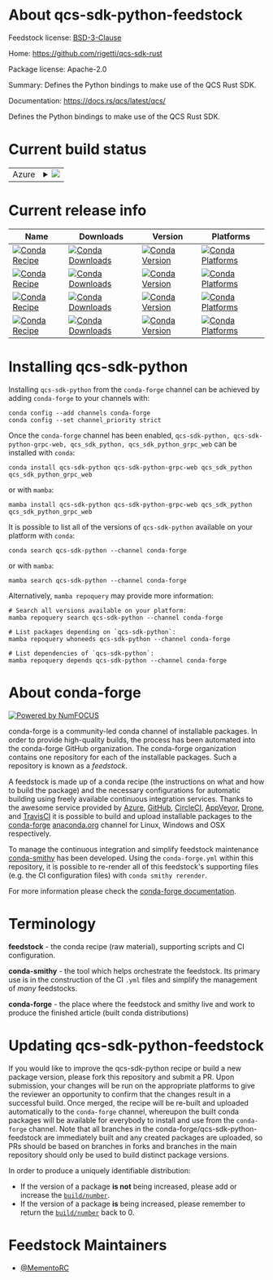 About qcs-sdk-python-feedstock
==============================

Feedstock license: [BSD-3-Clause](https://github.com/conda-forge/qcs-sdk-python-feedstock/blob/main/LICENSE.txt)

Home: https://github.com/rigetti/qcs-sdk-rust

Package license: Apache-2.0

Summary: Defines the Python bindings to make use of the QCS Rust SDK.

Documentation: https://docs.rs/qcs/latest/qcs/

Defines the Python bindings to make use of the QCS Rust SDK.


Current build status
====================


<table>
    
  <tr>
    <td>Azure</td>
    <td>
      <details>
        <summary>
          <a href="https://dev.azure.com/conda-forge/feedstock-builds/_build/latest?definitionId=22249&branchName=main">
            <img src="https://dev.azure.com/conda-forge/feedstock-builds/_apis/build/status/qcs-sdk-python-feedstock?branchName=main">
          </a>
        </summary>
        <table>
          <thead><tr><th>Variant</th><th>Status</th></tr></thead>
          <tbody><tr>
              <td>linux_64_python3.10.____cpython</td>
              <td>
                <a href="https://dev.azure.com/conda-forge/feedstock-builds/_build/latest?definitionId=22249&branchName=main">
                  <img src="https://dev.azure.com/conda-forge/feedstock-builds/_apis/build/status/qcs-sdk-python-feedstock?branchName=main&jobName=linux&configuration=linux%20linux_64_python3.10.____cpython" alt="variant">
                </a>
              </td>
            </tr><tr>
              <td>linux_64_python3.11.____cpython</td>
              <td>
                <a href="https://dev.azure.com/conda-forge/feedstock-builds/_build/latest?definitionId=22249&branchName=main">
                  <img src="https://dev.azure.com/conda-forge/feedstock-builds/_apis/build/status/qcs-sdk-python-feedstock?branchName=main&jobName=linux&configuration=linux%20linux_64_python3.11.____cpython" alt="variant">
                </a>
              </td>
            </tr><tr>
              <td>linux_64_python3.8.____cpython</td>
              <td>
                <a href="https://dev.azure.com/conda-forge/feedstock-builds/_build/latest?definitionId=22249&branchName=main">
                  <img src="https://dev.azure.com/conda-forge/feedstock-builds/_apis/build/status/qcs-sdk-python-feedstock?branchName=main&jobName=linux&configuration=linux%20linux_64_python3.8.____cpython" alt="variant">
                </a>
              </td>
            </tr><tr>
              <td>linux_64_python3.9.____cpython</td>
              <td>
                <a href="https://dev.azure.com/conda-forge/feedstock-builds/_build/latest?definitionId=22249&branchName=main">
                  <img src="https://dev.azure.com/conda-forge/feedstock-builds/_apis/build/status/qcs-sdk-python-feedstock?branchName=main&jobName=linux&configuration=linux%20linux_64_python3.9.____cpython" alt="variant">
                </a>
              </td>
            </tr><tr>
              <td>osx_64_python3.10.____cpython</td>
              <td>
                <a href="https://dev.azure.com/conda-forge/feedstock-builds/_build/latest?definitionId=22249&branchName=main">
                  <img src="https://dev.azure.com/conda-forge/feedstock-builds/_apis/build/status/qcs-sdk-python-feedstock?branchName=main&jobName=osx&configuration=osx%20osx_64_python3.10.____cpython" alt="variant">
                </a>
              </td>
            </tr><tr>
              <td>osx_64_python3.11.____cpython</td>
              <td>
                <a href="https://dev.azure.com/conda-forge/feedstock-builds/_build/latest?definitionId=22249&branchName=main">
                  <img src="https://dev.azure.com/conda-forge/feedstock-builds/_apis/build/status/qcs-sdk-python-feedstock?branchName=main&jobName=osx&configuration=osx%20osx_64_python3.11.____cpython" alt="variant">
                </a>
              </td>
            </tr><tr>
              <td>osx_64_python3.8.____cpython</td>
              <td>
                <a href="https://dev.azure.com/conda-forge/feedstock-builds/_build/latest?definitionId=22249&branchName=main">
                  <img src="https://dev.azure.com/conda-forge/feedstock-builds/_apis/build/status/qcs-sdk-python-feedstock?branchName=main&jobName=osx&configuration=osx%20osx_64_python3.8.____cpython" alt="variant">
                </a>
              </td>
            </tr><tr>
              <td>osx_64_python3.9.____cpython</td>
              <td>
                <a href="https://dev.azure.com/conda-forge/feedstock-builds/_build/latest?definitionId=22249&branchName=main">
                  <img src="https://dev.azure.com/conda-forge/feedstock-builds/_apis/build/status/qcs-sdk-python-feedstock?branchName=main&jobName=osx&configuration=osx%20osx_64_python3.9.____cpython" alt="variant">
                </a>
              </td>
            </tr><tr>
              <td>win_64_python3.10.____cpython</td>
              <td>
                <a href="https://dev.azure.com/conda-forge/feedstock-builds/_build/latest?definitionId=22249&branchName=main">
                  <img src="https://dev.azure.com/conda-forge/feedstock-builds/_apis/build/status/qcs-sdk-python-feedstock?branchName=main&jobName=win&configuration=win%20win_64_python3.10.____cpython" alt="variant">
                </a>
              </td>
            </tr><tr>
              <td>win_64_python3.11.____cpython</td>
              <td>
                <a href="https://dev.azure.com/conda-forge/feedstock-builds/_build/latest?definitionId=22249&branchName=main">
                  <img src="https://dev.azure.com/conda-forge/feedstock-builds/_apis/build/status/qcs-sdk-python-feedstock?branchName=main&jobName=win&configuration=win%20win_64_python3.11.____cpython" alt="variant">
                </a>
              </td>
            </tr><tr>
              <td>win_64_python3.8.____cpython</td>
              <td>
                <a href="https://dev.azure.com/conda-forge/feedstock-builds/_build/latest?definitionId=22249&branchName=main">
                  <img src="https://dev.azure.com/conda-forge/feedstock-builds/_apis/build/status/qcs-sdk-python-feedstock?branchName=main&jobName=win&configuration=win%20win_64_python3.8.____cpython" alt="variant">
                </a>
              </td>
            </tr><tr>
              <td>win_64_python3.9.____cpython</td>
              <td>
                <a href="https://dev.azure.com/conda-forge/feedstock-builds/_build/latest?definitionId=22249&branchName=main">
                  <img src="https://dev.azure.com/conda-forge/feedstock-builds/_apis/build/status/qcs-sdk-python-feedstock?branchName=main&jobName=win&configuration=win%20win_64_python3.9.____cpython" alt="variant">
                </a>
              </td>
            </tr>
          </tbody>
        </table>
      </details>
    </td>
  </tr>
</table>

Current release info
====================

| Name | Downloads | Version | Platforms |
| --- | --- | --- | --- |
| [![Conda Recipe](https://img.shields.io/badge/recipe-qcs--sdk--python-green.svg)](https://anaconda.org/conda-forge/qcs-sdk-python) | [![Conda Downloads](https://img.shields.io/conda/dn/conda-forge/qcs-sdk-python.svg)](https://anaconda.org/conda-forge/qcs-sdk-python) | [![Conda Version](https://img.shields.io/conda/vn/conda-forge/qcs-sdk-python.svg)](https://anaconda.org/conda-forge/qcs-sdk-python) | [![Conda Platforms](https://img.shields.io/conda/pn/conda-forge/qcs-sdk-python.svg)](https://anaconda.org/conda-forge/qcs-sdk-python) |
| [![Conda Recipe](https://img.shields.io/badge/recipe-qcs--sdk--python--grpc--web-green.svg)](https://anaconda.org/conda-forge/qcs-sdk-python-grpc-web) | [![Conda Downloads](https://img.shields.io/conda/dn/conda-forge/qcs-sdk-python-grpc-web.svg)](https://anaconda.org/conda-forge/qcs-sdk-python-grpc-web) | [![Conda Version](https://img.shields.io/conda/vn/conda-forge/qcs-sdk-python-grpc-web.svg)](https://anaconda.org/conda-forge/qcs-sdk-python-grpc-web) | [![Conda Platforms](https://img.shields.io/conda/pn/conda-forge/qcs-sdk-python-grpc-web.svg)](https://anaconda.org/conda-forge/qcs-sdk-python-grpc-web) |
| [![Conda Recipe](https://img.shields.io/badge/recipe-qcs_sdk_python-green.svg)](https://anaconda.org/conda-forge/qcs_sdk_python) | [![Conda Downloads](https://img.shields.io/conda/dn/conda-forge/qcs_sdk_python.svg)](https://anaconda.org/conda-forge/qcs_sdk_python) | [![Conda Version](https://img.shields.io/conda/vn/conda-forge/qcs_sdk_python.svg)](https://anaconda.org/conda-forge/qcs_sdk_python) | [![Conda Platforms](https://img.shields.io/conda/pn/conda-forge/qcs_sdk_python.svg)](https://anaconda.org/conda-forge/qcs_sdk_python) |
| [![Conda Recipe](https://img.shields.io/badge/recipe-qcs_sdk_python_grpc_web-green.svg)](https://anaconda.org/conda-forge/qcs_sdk_python_grpc_web) | [![Conda Downloads](https://img.shields.io/conda/dn/conda-forge/qcs_sdk_python_grpc_web.svg)](https://anaconda.org/conda-forge/qcs_sdk_python_grpc_web) | [![Conda Version](https://img.shields.io/conda/vn/conda-forge/qcs_sdk_python_grpc_web.svg)](https://anaconda.org/conda-forge/qcs_sdk_python_grpc_web) | [![Conda Platforms](https://img.shields.io/conda/pn/conda-forge/qcs_sdk_python_grpc_web.svg)](https://anaconda.org/conda-forge/qcs_sdk_python_grpc_web) |

Installing qcs-sdk-python
=========================

Installing `qcs-sdk-python` from the `conda-forge` channel can be achieved by adding `conda-forge` to your channels with:

```
conda config --add channels conda-forge
conda config --set channel_priority strict
```

Once the `conda-forge` channel has been enabled, `qcs-sdk-python, qcs-sdk-python-grpc-web, qcs_sdk_python, qcs_sdk_python_grpc_web` can be installed with `conda`:

```
conda install qcs-sdk-python qcs-sdk-python-grpc-web qcs_sdk_python qcs_sdk_python_grpc_web
```

or with `mamba`:

```
mamba install qcs-sdk-python qcs-sdk-python-grpc-web qcs_sdk_python qcs_sdk_python_grpc_web
```

It is possible to list all of the versions of `qcs-sdk-python` available on your platform with `conda`:

```
conda search qcs-sdk-python --channel conda-forge
```

or with `mamba`:

```
mamba search qcs-sdk-python --channel conda-forge
```

Alternatively, `mamba repoquery` may provide more information:

```
# Search all versions available on your platform:
mamba repoquery search qcs-sdk-python --channel conda-forge

# List packages depending on `qcs-sdk-python`:
mamba repoquery whoneeds qcs-sdk-python --channel conda-forge

# List dependencies of `qcs-sdk-python`:
mamba repoquery depends qcs-sdk-python --channel conda-forge
```


About conda-forge
=================

[![Powered by
NumFOCUS](https://img.shields.io/badge/powered%20by-NumFOCUS-orange.svg?style=flat&colorA=E1523D&colorB=007D8A)](https://numfocus.org)

conda-forge is a community-led conda channel of installable packages.
In order to provide high-quality builds, the process has been automated into the
conda-forge GitHub organization. The conda-forge organization contains one repository
for each of the installable packages. Such a repository is known as a *feedstock*.

A feedstock is made up of a conda recipe (the instructions on what and how to build
the package) and the necessary configurations for automatic building using freely
available continuous integration services. Thanks to the awesome service provided by
[Azure](https://azure.microsoft.com/en-us/services/devops/), [GitHub](https://github.com/),
[CircleCI](https://circleci.com/), [AppVeyor](https://www.appveyor.com/),
[Drone](https://cloud.drone.io/welcome), and [TravisCI](https://travis-ci.com/)
it is possible to build and upload installable packages to the
[conda-forge](https://anaconda.org/conda-forge) [anaconda.org](https://anaconda.org/)
channel for Linux, Windows and OSX respectively.

To manage the continuous integration and simplify feedstock maintenance
[conda-smithy](https://github.com/conda-forge/conda-smithy) has been developed.
Using the ``conda-forge.yml`` within this repository, it is possible to re-render all of
this feedstock's supporting files (e.g. the CI configuration files) with ``conda smithy rerender``.

For more information please check the [conda-forge documentation](https://conda-forge.org/docs/).

Terminology
===========

**feedstock** - the conda recipe (raw material), supporting scripts and CI configuration.

**conda-smithy** - the tool which helps orchestrate the feedstock.
                   Its primary use is in the construction of the CI ``.yml`` files
                   and simplify the management of *many* feedstocks.

**conda-forge** - the place where the feedstock and smithy live and work to
                  produce the finished article (built conda distributions)


Updating qcs-sdk-python-feedstock
=================================

If you would like to improve the qcs-sdk-python recipe or build a new
package version, please fork this repository and submit a PR. Upon submission,
your changes will be run on the appropriate platforms to give the reviewer an
opportunity to confirm that the changes result in a successful build. Once
merged, the recipe will be re-built and uploaded automatically to the
`conda-forge` channel, whereupon the built conda packages will be available for
everybody to install and use from the `conda-forge` channel.
Note that all branches in the conda-forge/qcs-sdk-python-feedstock are
immediately built and any created packages are uploaded, so PRs should be based
on branches in forks and branches in the main repository should only be used to
build distinct package versions.

In order to produce a uniquely identifiable distribution:
 * If the version of a package **is not** being increased, please add or increase
   the [``build/number``](https://docs.conda.io/projects/conda-build/en/latest/resources/define-metadata.html#build-number-and-string).
 * If the version of a package **is** being increased, please remember to return
   the [``build/number``](https://docs.conda.io/projects/conda-build/en/latest/resources/define-metadata.html#build-number-and-string)
   back to 0.

Feedstock Maintainers
=====================

* [@MementoRC](https://github.com/MementoRC/)

